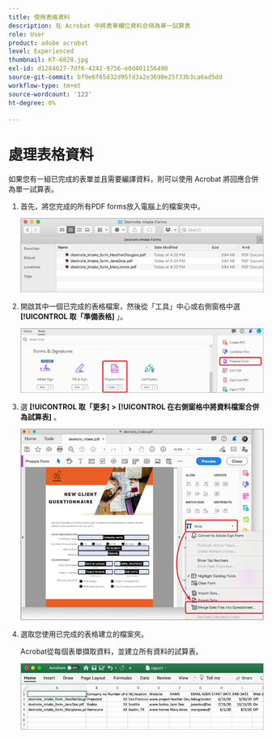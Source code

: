 ```yaml
---
title: 使用表格資料
description: 在 Acrobat 中將表單欄位資料合併為單一試算表
role: User
product: adobe acrobat
level: Experienced
thumbnail: KT-6828.jpg
exl-id: d1284027-7df6-4242-9756-e0d401156498
source-git-commit: bf9e6f65d32d95fd3a2e3690e25f33b3ca6ad5dd
workflow-type: tm+mt
source-wordcount: '123'
ht-degree: 0%

---
```


# 處理表格資料

如果您有一組已完成的表單並且需要編譯資料，則可以使用 Acrobat 將回應合併為單一試算表。

1. 首先，將您完成的所有PDF forms放入電腦上的檔案夾中。

   ![表單資料步驟 1](../assets/FormData_1.png)

1. 開啟其中一個已完成的表格檔案，然後從「工具」中心或右側窗格中選 **[!UICONTROL 取「準備表格]** 」。

   ![表單資料步驟 2](../assets/FormData_2.png)

1. 選 **[!UICONTROL 取「更多]** **>** **[!UICONTROL 在右側窗格中將資料檔案合併為試算表]** 。

   ![表單資料步驟 3](../assets/FormData_3.png)

1. 選取您使用已完成的表格建立的檔案夾。

   Acrobat從每個表單擷取資料，並建立所有資料的試算表。

   ![表單資料步驟 4](../assets/FormData_4.png)
